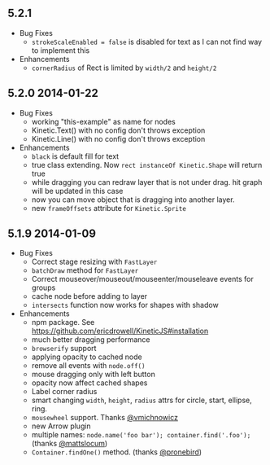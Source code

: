## 5.2.1

* Bug Fixes
    * `strokeScaleEnabled = false` is disabled for text as I can not find way to implement this
* Enhancements
    * `cornerRadius` of Rect is limited by `width/2` and `height/2`

## 5.2.0 2014-01-22

* Bug Fixes
    * working "this-example" as name for nodes
    * Kinetic.Text() with no config don't throws exception
    * Kinetic.Line() with no config don't throws exception
* Enhancements
    * `black` is default fill for text
    * true class extending. Now `rect instanceOf Kinetic.Shape` will return true
    * while dragging you can redraw layer that is not under drag. hit graph will be updated in this case
    * now you can move object that is dragging into another layer.
    * new `frameOffsets` attribute for `Kinetic.Sprite`

## 5.1.9 2014-01-09

* Bug Fixes
    * Correct stage resizing with `FastLayer`
    * `batchDraw` method for `FastLayer`
    * Correct mouseover/mouseout/mouseenter/mouseleave events for groups
    * cache node before adding to layer
    * `intersects` function now works for shapes with shadow
* Enhancements
    * npm package. See https://github.com/ericdrowell/KineticJS#installation
    * much better dragging performance
    * `browserify` support
    * applying opacity to cached node
    * remove all events with `node.off()`
    * mouse dragging only with left button
    * opacity now affect cached shapes
    * Label corner radius
    * smart changing `width`, `height`, `radius` attrs for circle, start, ellipse, ring.
    * `mousewheel` support. Thanks [@vmichnowicz](https://github.com/vmichnowicz)
    * new Arrow plugin
    * multiple names: `node.name('foo bar'); container.find('.foo');` (thanks [@mattslocum](https://github.com/mattslocum))
    * `Container.findOne()` method. (thanks [@pronebird](https://github.com/pronebird))